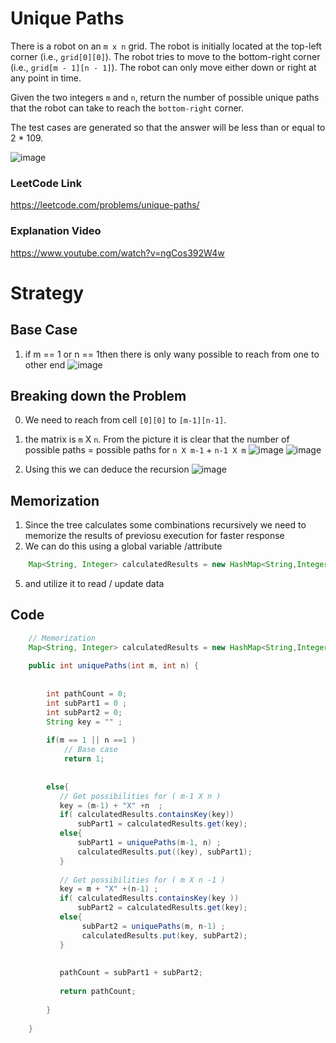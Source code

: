 # Unique Paths

There is a robot on an `m x n` grid. The robot is initially located at the top-left corner (i.e., `grid[0][0]`). The robot tries to move to the bottom-right corner (i.e., `grid[m - 1][n - 1]`). The robot can only move either down or right at any point in time.

Given the two integers `m` and `n`, return the number of possible unique paths that the robot can take to reach the `bottom-right` corner.

The test cases are generated so that the answer will be less than or equal to 2 * 109.

![image](https://user-images.githubusercontent.com/8110582/167444989-49238ab8-5cb2-484d-8a7e-a55476e8482b.png)


### LeetCode Link 
https://leetcode.com/problems/unique-paths/ 

### Explanation Video 
https://www.youtube.com/watch?v=ngCos392W4w 

# Strategy
## Base Case 
1. if m == 1 or n == 1then there is only wany possible to reach from one to other end 
![image](https://user-images.githubusercontent.com/8110582/167446434-c3dfcbea-6769-4271-b636-4f6fa45728e3.png)

## Breaking down the Problem 
0. We need to reach from cell `[0][0]` to `[m-1][n-1]`.
1. the matrix is `m` X `n`. From the picture it is clear that the number of possible paths = possible paths for `n X m-1` + `n-1 X m`
   ![image](https://user-images.githubusercontent.com/8110582/167444653-859efe4e-a3c2-4429-9dd7-3776c291c402.png)
   ![image](https://user-images.githubusercontent.com/8110582/167445773-337ebe20-7b8d-448b-84ed-dee76deaaccc.png)

2. Using this we can deduce the recursion 
![image](https://user-images.githubusercontent.com/8110582/167456078-aacb6871-bbbb-4cc3-993f-40a15e4f3971.png)


## Memorization 
1. Since the tree calculates some combinations recursively we need to memorize the results of previosu execution for faster response 
2. We can do this using a global variable /attribute 
 ````java
     Map<String, Integer> calculatedResults = new HashMap<String,Integer>();
 ````
5. and utilize it to read / update data 
 
 
## Code
````java
    // Memorization
    Map<String, Integer> calculatedResults = new HashMap<String,Integer>();
    
    public int uniquePaths(int m, int n) {
        
       
        int pathCount = 0;
        int subPart1 = 0 ;
        int subPart2 = 0;
        String key = "" ;
        
        if(m == 1 || n ==1 )
            // Base case
            return 1;
        
        
        else{
           // Get possibilities for ( m-1 X n ) 
           key = (m-1) + "X" +n  ;
           if( calculatedResults.containsKey(key)) 
               subPart1 = calculatedResults.get(key);
           else{
               subPart1 = uniquePaths(m-1, n) ;
               calculatedResults.put((key), subPart1);
           }
            
           // Get possibilities for ( m X n -1 ) 
           key = m + "X" +(n-1) ;
           if( calculatedResults.containsKey(key ))
               subPart2 = calculatedResults.get(key);
           else{
                subPart2 = uniquePaths(m, n-1) ;
                calculatedResults.put(key, subPart2);
           }
            
            
           pathCount = subPart1 + subPart2;
        
           return pathCount;
        
        }
        
    }
````
